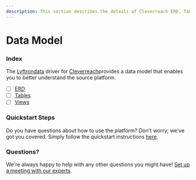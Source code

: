 ```yaml
---
description: This section describes the details of Cleverreach ERD, Tables, and Views.
---
```


# Data Model

### Index

The  [Lyftrondata](https://www.lyftrondata.com/) driver for [Cleverreach](https://www.lyftrondata.com/integration/marketing-analytics/cleverreach/)provides a data model that enables you to better understand the source platform.

* [ ] [ERD](../../../marketing-analytics/cleverreach/data-model/erd.md)
* [ ] [Tables](../../../marketing-analytics/cleverreach/data-model/tables.md)
* [ ] [Views](../../../marketing-analytics/cleverreach/data-model/views.md)

### Quickstart Steps

Do you have questions about how to use the platform? Don't worry; we've got you covered. Simply follow the quickstart instructions [here](../../../marketing-analytics/cleverreach/quickstart-steps.md).

### Questions? <a href="#questions" id="questions"></a>

We're always happy to help with any other questions you might have! [Set up a meeting with our experts](https://www.lyftrondata.com/book-a-meeting/).

